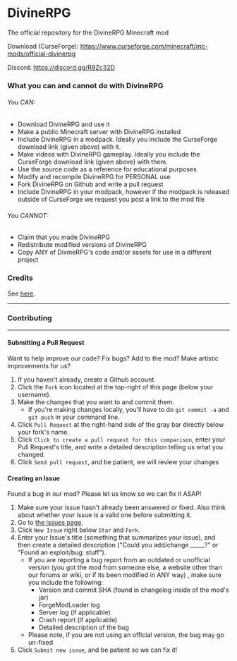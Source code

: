 DivineRPG
=========

The official repository for the DivineRPG Minecraft mod

Download (CurseForge): https://www.curseforge.com/minecraft/mc-mods/official-divinerpg

Discord: https://discord.gg/R9Zc32D

### What you can and cannot do with DivineRPG
###### You CAN:
* Download DivineRPG and use it
* Make a public Minecraft server with DivineRPG installed
* Include DivineRPG in a modpack. Ideally you include the CurseForge download link (given above) with it.
* Make videos with DivineRPG gameplay. Ideally you include the CurseForge download link (given above) with them.
* Use the source code as a reference for educational purposes
* Modify and recompile DivineRPG for PERSONAL use
* Fork DivineRPG on Github and write a pull request
* Include DivineRPG in your modpack, however if the modpack is released outside of CurseForge we request you post a link to the mod file

###### You CANNOT:
* Claim that you made DivineRPG
* Redistribute modified versions of DivineRPG
* Copy ANY of DivineRPG's code and/or assets for use in a different project

### Credits
See [here](https://github.com/DivineRPG/DivineRPG/blob/1.16x/credits.md).

***
### Contributing
***
#### Submitting a Pull Request
Want to help improve our code? Fix bugs? Add to the mod? Make artistic improvements for us?

1. If you haven't already, create a Github account.
2. Click the `Fork` icon located at the top-right of this page (below your username).
3. Make the changes that you want to and commit them.
    * If you're making changes locally, you'll have to do `git commit -a` and `git push` in your command line.
4. Click `Pull Request` at the right-hand side of the gray bar directly below your fork's name.
5. Click `Click to create a pull request for this comparison`, enter your Pull Request's title, and write a detailed description telling us what you changed.
6. Click `Send pull request`, and be patient, we will review your changes

#### Creating an Issue
Found a bug in our mod?  Please let us know so we can fix it ASAP!

1. Make sure your issue hasn't already been answered or fixed.  Also think about whether your issue is a valid one before submitting it.
2. Go to [the issues page](http://github.com/DivineRPG/DivineRPG/issues).
3. Click `New Issue` right below `Star` and `Fork`.
4. Enter your Issue's title (something that summarizes your issue), and then create a detailed description ("Could you add/change _____?" or "Found an exploit/bug:  stuff").
    * If you are reporting a bug report from an outdated or unofficial version (you got the mod from someone else, a website other than our forums or wiki, or if its been modified in ANY way) , make sure you include the following:
        * Version and commit SHA (found in changelog inside of the mod's jar)
        * ForgeModLoader log
        * Server log (if applicable)
        * Crash report (if applicable)
        * Detailed description of the bug
    * Please note, if you are not using an official version, the bug may go un-fixed
5. Click `Submit new issue`, and be patient so we can fix it!

